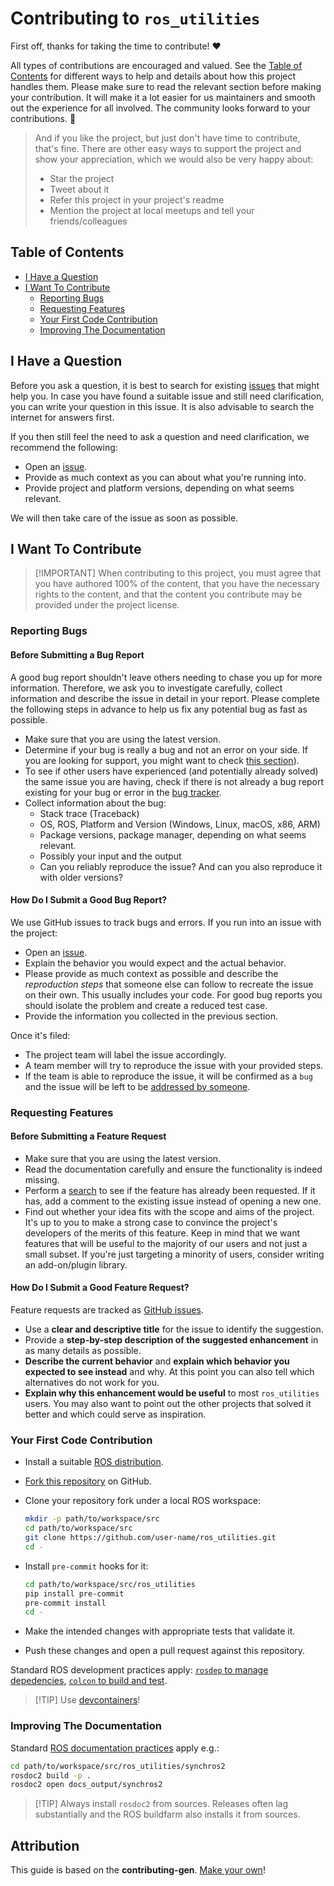 <!-- omit in toc -->
# Contributing to `ros_utilities`

First off, thanks for taking the time to contribute! ❤️

All types of contributions are encouraged and valued. See the [Table of Contents](#table-of-contents) for different ways to help and details about how this project handles them. Please make sure to read the relevant section before making your contribution. It will make it a lot easier for us maintainers and smooth out the experience for all involved. The community looks forward to your contributions. 🎉

> And if you like the project, but just don't have time to contribute, that's fine. There are other easy ways to support the project and show your appreciation, which we would also be very happy about:
> - Star the project
> - Tweet about it
> - Refer this project in your project's readme
> - Mention the project at local meetups and tell your friends/colleagues

<!-- omit in toc -->
## Table of Contents

- [I Have a Question](#i-have-a-question)
- [I Want To Contribute](#i-want-to-contribute)
  - [Reporting Bugs](#reporting-bugs)
  - [Requesting Features](#requesting-features)
  - [Your First Code Contribution](#your-first-code-contribution)
  - [Improving The Documentation](#improving-the-documentation)

## I Have a Question

Before you ask a question, it is best to search for existing [issues](https://github.com/bdaiinstitute/ros_utilities/issues) that might help you. In case you have found a suitable issue and still need clarification, you can write your question in this issue. It is also advisable to search the internet for answers first.

If you then still feel the need to ask a question and need clarification, we recommend the following:

- Open an [issue](https://github.com/utilities/ros_utilities/issues/new).
- Provide as much context as you can about what you're running into.
- Provide project and platform versions, depending on what seems relevant.

We will then take care of the issue as soon as possible.

## I Want To Contribute

> [!IMPORTANT] <!-- omit in toc -->
> When contributing to this project, you must agree that you have authored 100% of the content, that you have the necessary rights to the content, and that the content you contribute may be provided under the project license.

### Reporting Bugs

<!-- omit in toc -->
#### Before Submitting a Bug Report

A good bug report shouldn't leave others needing to chase you up for more information. Therefore, we ask you to investigate carefully, collect information and describe the issue in detail in your report. Please complete the following steps in advance to help us fix any potential bug as fast as possible.

- Make sure that you are using the latest version.
- Determine if your bug is really a bug and not an error on your side. If you are looking for support, you might want to check [this section](#i-have-a-question)).
- To see if other users have experienced (and potentially already solved) the same issue you are having, check if there is not already a bug report existing for your bug or error in the [bug tracker](https://github.com/bdaiinstitute/ros_utilities/issues?q=label%3Abug).
- Collect information about the bug:
  - Stack trace (Traceback)
  - OS, ROS, Platform and Version (Windows, Linux, macOS, x86, ARM)
  - Package versions, package manager, depending on what seems relevant.
  - Possibly your input and the output
  - Can you reliably reproduce the issue? And can you also reproduce it with older versions?

<!-- omit in toc -->
#### How Do I Submit a Good Bug Report?

We use GitHub issues to track bugs and errors. If you run into an issue with the project:

- Open an [issue](https://github.com/bdaiinstitute/ros_utilities/issues/new).
- Explain the behavior you would expect and the actual behavior.
- Please provide as much context as possible and describe the *reproduction steps* that someone else can follow to recreate the issue on their own. This usually includes your code. For good bug reports you should isolate the problem and create a reduced test case.
- Provide the information you collected in the previous section.

Once it's filed:

- The project team will label the issue accordingly.
- A team member will try to reproduce the issue with your provided steps. 
- If the team is able to reproduce the issue, it will be confirmed as a `bug` and the issue will be left to be [addressed by someone](#your-first-code-contribution).

### Requesting Features

<!-- omit in toc -->
#### Before Submitting a Feature Request

- Make sure that you are using the latest version.
- Read the documentation carefully and ensure the functionality is indeed missing.
- Perform a [search](https://github.com/bdaiinstitute/ros_utilities/issues) to see if the feature has already been requested. If it has, add a comment to the existing issue instead of opening a new one.
- Find out whether your idea fits with the scope and aims of the project. It's up to you to make a strong case to convince the project's developers of the merits of this feature. Keep in mind that we want features that will be useful to the majority of our users and not just a small subset. If you're just targeting a minority of users, consider writing an add-on/plugin library.

<!-- omit in toc -->
#### How Do I Submit a Good Feature Request?

Feature requests are tracked as [GitHub issues](https://github.com/bdaiinstitute/ros_utilities/issues).

- Use a **clear and descriptive title** for the issue to identify the suggestion.
- Provide a **step-by-step description of the suggested enhancement** in as many details as possible.
- **Describe the current behavior** and **explain which behavior you expected to see instead** and why. At this point you can also tell which alternatives do not work for you.
- **Explain why this enhancement would be useful** to most `ros_utilities` users. You may also want to point out the other projects that solved it better and which could serve as inspiration.

<!-- You might want to create an issue template for enhancement suggestions that can be used as a guide and that defines the structure of the information to be included. If you do so, reference it here in the description. -->

### Your First Code Contribution

- Install a suitable [ROS distribution](https://docs.ros.org/en/humble/Installation.html). 

- [Fork this repository](https://docs.github.com/en/pull-requests/collaborating-with-pull-requests/working-with-forks/fork-a-repo) on GitHub.

- Clone your repository fork under a local ROS workspace:

  ```sh
  mkdir -p path/to/workspace/src
  cd path/to/workspace/src
  git clone https://github.com/user-name/ros_utilities.git
  cd -
  ```
  
- Install `pre-commit` hooks for it:

  ```sh
  cd path/to/workspace/src/ros_utilities
  pip install pre-commit
  pre-commit install
  cd -
  ```

- Make the intended changes with appropriate tests that validate it.
- Push these changes and open a pull request against this repository.

Standard ROS development practices apply: [`rosdep` to manage depedencies](https://docs.ros.org/en/humble/Tutorials/Intermediate/Rosdep.html),
[`colcon` to build and test](https://docs.ros.org/en/humble/How-To-Guides/Developing-a-ROS-2-Package.html).

> [!TIP] <!-- omit in toc -->
> Use [devcontainers](.devcontainer)!

### Improving The Documentation

Standard [ROS documentation practices](https://docs.ros.org/en/humble/How-To-Guides/Documenting-a-ROS-2-Package.html) apply e.g.:

```sh
cd path/to/workspace/src/ros_utilities/synchros2
rosdoc2 build -p .
rosdoc2 open docs_output/synchros2
```

> [!TIP] <!-- omit in toc -->
> Always install `rosdoc2` from sources. Releases often lag substantially and the ROS buildfarm also installs it from sources.

<!-- omit in toc -->
## Attribution
This guide is based on the **contributing-gen**. [Make your own](https://github.com/bttger/contributing-gen)!
